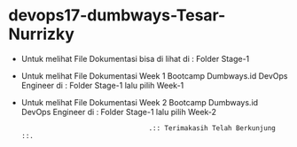 # devops17-dumbways-Tesar-Nurrizky

- Untuk melihat File Dokumentasi bisa di lihat di : Folder Stage-1

- Untuk melihat File Dokumentasi Week 1 Bootcamp Dumbways.id DevOps Engineer di : Folder Stage-1 lalu pilih Week-1

- Untuk melihat File Dokumentasi Week 2 Bootcamp Dumbways.id DevOps Engineer di : Folder Stage-1 lalu pilih Week-2


                                      .:: Terimakasih Telah Berkunjung ::.
